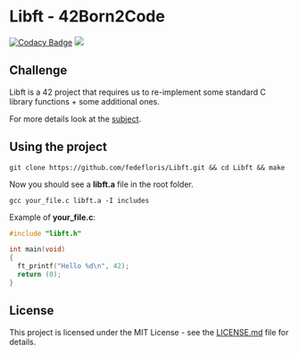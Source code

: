 # Libft - 42Born2Code
[![Codacy Badge](https://api.codacy.com/project/badge/Grade/948242368e8949f0b8fdee9e7db0916b)](https://app.codacy.com/app/fedefloris/Libft?utm_source=github.com&utm_medium=referral&utm_content=fedefloris/Libft&utm_campaign=Badge_Grade_Settings) ![](https://img.shields.io/github/license/fedefloris/Libft.svg)

## Challenge
Libft is a 42 project that requires us to re-implement some standard C library functions + some additional ones.

For more details look at the [subject](subject.pdf).

## Using the project
```console
git clone https://github.com/fedefloris/Libft.git && cd Libft && make
```
Now you should see a **libft.a** file in the root folder.
```console
gcc your_file.c libft.a -I includes
```
Example of **your_file.c**:
```c
#include "libft.h"

int main(void)
{
  ft_printf("Hello %d\n", 42);
  return (0);
}
```

## License
This project is licensed under the MIT License - see the [LICENSE.md](LICENSE) file for details.
